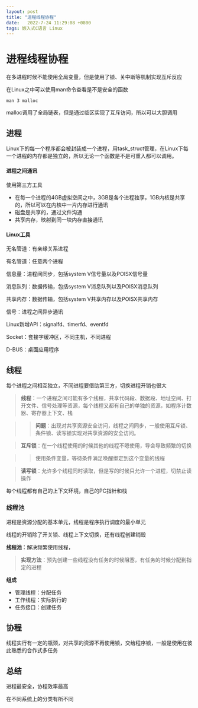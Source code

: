 ```yaml
---
layout: post
title: "进程线程协程" 
date:   2022-7-24 11:29:08 +0800
tags: 嵌入式C语言 Linux
---
```


# 进程线程协程

在多进程时候不能使用全局变量，但是使用了锁、关中断等机制实现互斥反应

在Linux之中可以使用man命令查看是不是安全的函数

```
man 3 malloc
```

malloc调用了全局链表，但是通过临区实现了互斥访问，所以可以大胆调用

## 进程

Linux下的每一个程序都会被封装成一个进程，用task_struct管理，在Linux下每一个进程的内存都是独立的，所以无论一个函数是不是可重入都可以调用。

#### 进程之间通讯

使用第三方工具

+ 在每一个进程的4GB虚拟空间之中，3GB是各个进程独享，1GB内核是共享的，所以可以在内核中一片内存进行通讯
+ 磁盘是共享的，通过文件沟通
+ 共享内存，映射到同一块内存直接通讯

#### Linux工具

无名管道：有亲缘关系进程

有名管道：任意两个进程

信息量：进程间同步，包括system V信号量以及POISX信号量

消息队列：数据传输，包括system V消息队列以及POISX消息队列

共享内存：数据传输，包括system V共享内存以及POISX共享内存

信号：进程之间异步通讯

Linux新增API：signalfd、timerfd、eventfd

Socket：套接字缓冲区，不同主机，不同进程

D-BUS：桌面应用程序



## 线程

每个进程之间相互独立，不同进程要借助第三方，切换进程开销也很大

>  **线程**：一个进程之间可能有多个线程，共享代码段、数据段、地址空间、打开文件、信号处理等资源，每个线程又都有自己的单独的资源，如程序计数器、寄存器上下文、栈

> >  **问题**：出现对共享资源安全访问，线程之间同步，一般使用互斥锁、条件锁、读写锁实现对共享资源的安全访问。

> **互斥锁**：在一个线程使用的时候其他的线程不嗯使用，导会导致频繁的切换

> > 使用条件变量，等待条件满足唤醒绑定到这个变量的线程

> **读写锁**：允许多个线程同时读取，但是写的时候只允许一个进程，切禁止读操作

每个线程都有自己的上下文环境，自己的PC指针和栈

### 线程池

进程是资源分配的基本单元，线程是程序执行调度的最小单元

线程的开销除了开关锁、线程上下文切换，还有线程创建销毁

**线程池**：解决频繁使用线程，

> **实现方法**：预先创建一些线程没有任务的时候阻塞，有任务的时候分配到指定的进程

**组成**

+ 管理线程：分配任务
+ 工作线程：实际执行的
+ 任务接口：创建任务

## 协程

线程实行有一定的瓶颈，对共享的资源不再使用锁，交给程序锁，一般是使用在彼此熟悉的合作式多任务

## 总结

进程最安全，协程效率最高

在不同系统上的分类有所不同















